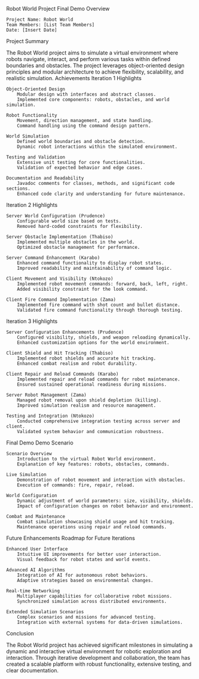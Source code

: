 Robot World Project Final Demo
Overview

    Project Name: Robot World
    Team Members: [List Team Members]
    Date: [Insert Date]

Project Summary

The Robot World project aims to simulate a virtual environment where robots navigate, interact, and perform various tasks within defined boundaries and obstacles. The project leverages object-oriented design principles and modular architecture to achieve flexibility, scalability, and realistic simulation.
Achievements
Iteration 1 Highlights

    Object-Oriented Design
        Modular design with interfaces and abstract classes.
        Implemented core components: robots, obstacles, and world simulation.

    Robot Functionality
        Movement, direction management, and state handling.
        Command handling using the command design pattern.

    World Simulation
        Defined world boundaries and obstacle detection.
        Dynamic robot interactions within the simulated environment.

    Testing and Validation
        Extensive unit testing for core functionalities.
        Validation of expected behavior and edge cases.

    Documentation and Readability
        Javadoc comments for classes, methods, and significant code sections.
        Enhanced code clarity and understanding for future maintenance.

Iteration 2 Highlights

    Server World Configuration (Prudence)
        Configurable world size based on tests.
        Removed hard-coded constraints for flexibility.

    Server Obstacle Implementation (Thabiso)
        Implemented multiple obstacles in the world.
        Optimized obstacle management for performance.

    Server Command Enhancement (Karabo)
        Enhanced command functionality to display robot states.
        Improved readability and maintainability of command logic.

    Client Movement and Visibility (Ntokozo)
        Implemented robot movement commands: forward, back, left, right.
        Added visibility constraint for the look command.

    Client Fire Command Implementation (Zama)
        Implemented fire command with shot count and bullet distance.
        Validated fire command functionality through thorough testing.

Iteration 3 Highlights

    Server Configuration Enhancements (Prudence)
        Configured visibility, shields, and weapon reloading dynamically.
        Enhanced customization options for the world environment.

    Client Shield and Hit Tracking (Thabiso)
        Implemented robot shields and accurate hit tracking.
        Enhanced combat realism and robot durability.

    Client Repair and Reload Commands (Karabo)
        Implemented repair and reload commands for robot maintenance.
        Ensured sustained operational readiness during missions.

    Server Robot Management (Zama)
        Managed robot removal upon shield depletion (killing).
        Improved simulation realism and resource management.

    Testing and Integration (Ntokozo)
        Conducted comprehensive integration testing across server and client.
        Validated system behavior and communication robustness.

Final Demo
Demo Scenario

    Scenario Overview
        Introduction to the virtual Robot World environment.
        Explanation of key features: robots, obstacles, commands.

    Live Simulation
        Demonstration of robot movement and interaction with obstacles.
        Execution of commands: fire, repair, reload.

    World Configuration
        Dynamic adjustment of world parameters: size, visibility, shields.
        Impact of configuration changes on robot behavior and environment.

    Combat and Maintenance
        Combat simulation showcasing shield usage and hit tracking.
        Maintenance operations using repair and reload commands.

Future Enhancements
Roadmap for Future Iterations

    Enhanced User Interface
        Intuitive UI improvements for better user interaction.
        Visual feedback for robot states and world events.

    Advanced AI Algorithms
        Integration of AI for autonomous robot behaviors.
        Adaptive strategies based on environmental changes.

    Real-time Networking
        Multiplayer capabilities for collaborative robot missions.
        Synchronized simulation across distributed environments.

    Extended Simulation Scenarios
        Complex scenarios and missions for advanced testing.
        Integration with external systems for data-driven simulations.

Conclusion

The Robot World project has achieved significant milestones in simulating a dynamic and interactive virtual environment for robotic exploration and interaction. Through iterative development and collaboration, the team has created a scalable platform with robust functionality, extensive testing, and clear documentation.